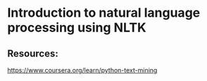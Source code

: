 # Introduction to natural language processing using NLTK

## Resources:
https://www.coursera.org/learn/python-text-mining
